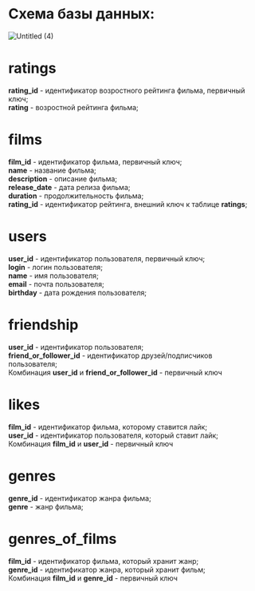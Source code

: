 # Схема базы данных:
![Untitled (4)](https://user-images.githubusercontent.com/102414108/191617480-fcc91177-a7aa-4c27-a517-a956540f63b1.png)

# ratings
**rating_id** - идентификатор возростного рейтинга фильма, первичный ключ;<br/>
**rating** - возростной рейтинга фильма;<br/>

# films
**film_id** - идентификатор фильма, первичный ключ;<br/>
**name** - название фильма;<br/>
**description** - описание фильма;<br/>
**release_date** - дата релиза фильма;<br/>
**duration** - продолжительность фильма;<br/>
**rating_id** - идентификатор рейтинга, внешний ключ к таблице **ratings**;<br/>

# users
**user_id** - идентификатор пользователя, первичный ключ;<br/>
**login** - логин пользователя;<br/>
**name** - имя пользователя;<br/>
**email** - почта пользователя;<br/>
**birthday** - дата рождения пользователя;<br/>

# friendship
**user_id** - идентификатор пользователя;<br/>
**friend_or_follower_id** - идентификатор друзей/подписчиков пользователя;<br/>
Комбинация **user_id** и **friend_or_follower_id** - первичный ключ<br/>

# likes
**film_id** - идентификатор фильма, которому ставится лайк;<br/>
**user_id** - идентификатор пользователя, который ставит лайк;<br/>
Комбинация **film_id** и **user_id** - первичный ключ<br/>

# genres
**genre_id** - идентификатор жанра фильма;<br/>
**genre** - жанр фильма;<br/>

# genres_of_films
**film_id** - идентификатор фильма, который хранит жанр;<br/>
**genre_id** - идентификатор жанра, который хранит фильм;<br/>
Комбинация **film_id** и **genre_id** - первичный ключ<br/>











